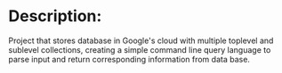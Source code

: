 # Description:
Project that stores database in Google's cloud with multiple toplevel and sublevel collections, creating a simple command line query language to parse input and return corresponding information from data base.
